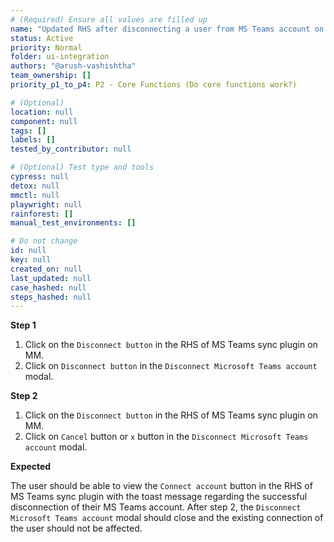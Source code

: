 ```yaml
---
# (Required) Ensure all values are filled up
name: "Updated RHS after disconnecting a user from MS Teams account on MM"
status: Active
priority: Normal
folder: ui-integration
authors: "@arush-vashishtha"
team_ownership: []
priority_p1_to_p4: P2 - Core Functions (Do core functions work?)

# (Optional)
location: null
component: null
tags: []
labels: []
tested_by_contributor: null

# (Optional) Test type and tools
cypress: null
detox: null
mmctl: null
playwright: null
rainforest: []
manual_test_environments: []

# Do not change
id: null
key: null
created_on: null
last_updated: null
case_hashed: null
steps_hashed: null
---
```


**Step 1**

1. Click on the `Disconnect button` in the RHS of MS Teams sync plugin on MM.
2. Click on `Disconnect button` in the `Disconnect Microsoft Teams account` modal.

**Step 2**

1. Click on the `Disconnect button` in the RHS of MS Teams sync plugin on MM.
2. Click on `Cancel` button or `x` button in the `Disconnect Microsoft Teams account` modal.

**Expected**

The user should be able to view the `Connect account` button in the RHS of MS Teams sync plugin with the toast message regarding the successful disconnection of their MS Teams account.
After step 2, the `Disconnect Microsoft Teams account` modal should close and the existing connection of the user should not be affected.
